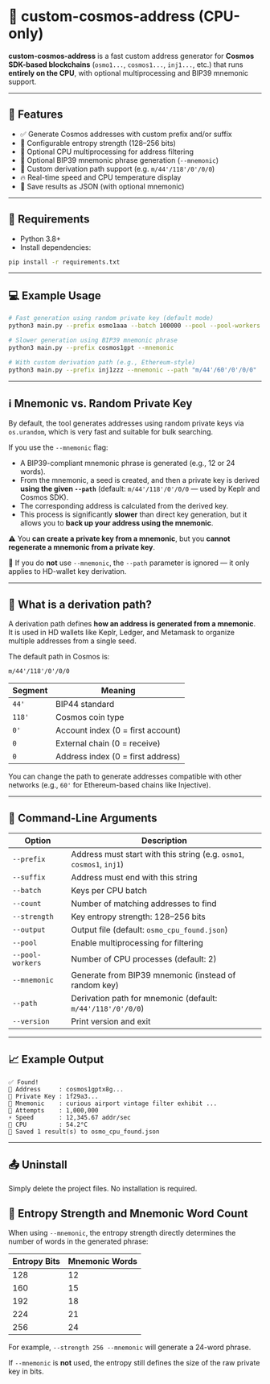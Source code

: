 # 🧪 custom-cosmos-address (CPU-only)

**custom-cosmos-address** is a fast custom address generator for **Cosmos SDK-based blockchains** (`osmo1...`, `cosmos1...`, `inj1...`, etc.) that runs **entirely on the CPU**, with optional multiprocessing and BIP39 mnemonic support.

---

## 🚀 Features

- ✅ Generate Cosmos addresses with custom prefix and/or suffix
- 🔐 Configurable entropy strength (128–256 bits)
- 🧵 Optional CPU multiprocessing for address filtering
- 🧠 Optional BIP39 mnemonic phrase generation (`--mnemonic`)
- 🧭 Custom derivation path support (e.g. `m/44'/118'/0'/0/0`)
- 🔥 Real-time speed and CPU temperature display
- 💾 Save results as JSON (with optional mnemonic)

---

## 🧰 Requirements

- Python 3.8+
- Install dependencies:

```bash
pip install -r requirements.txt
```

---

## 💻 Example Usage

```bash
# Fast generation using random private key (default mode)
python3 main.py --prefix osmo1aaa --batch 100000 --pool --pool-workers 4

# Slower generation using BIP39 mnemonic phrase
python3 main.py --prefix cosmos1gpt --mnemonic

# With custom derivation path (e.g., Ethereum-style)
python3 main.py --prefix inj1zzz --mnemonic --path "m/44'/60'/0'/0/0"
```

---

## ℹ️ Mnemonic vs. Random Private Key

By default, the tool generates addresses using random private keys via `os.urandom`, which is very fast and suitable for bulk searching.

If you use the `--mnemonic` flag:
- A BIP39-compliant mnemonic phrase is generated (e.g., 12 or 24 words).
- From the mnemonic, a seed is created, and then a private key is derived **using the given `--path`** (default: `m/44'/118'/0'/0/0` — used by Keplr and Cosmos SDK).
- The corresponding address is calculated from the derived key.
- This process is significantly **slower** than direct key generation, but it allows you to **back up your address using the mnemonic**.

⚠️ You **can create a private key from a mnemonic**, but you **cannot regenerate a mnemonic from a private key**.

📌 If you do **not** use `--mnemonic`, the `--path` parameter is ignored — it only applies to HD-wallet key derivation.

---

## 🧭 What is a derivation path?

A derivation path defines **how an address is generated from a mnemonic**. It is used in HD wallets like Keplr, Ledger, and Metamask to organize multiple addresses from a single seed.

The default path in Cosmos is:

```
m/44'/118'/0'/0/0
```

| Segment          | Meaning                          |
|------------------|----------------------------------|
| `44'`            | BIP44 standard                   |
| `118'`           | Cosmos coin type                 |
| `0'`             | Account index (0 = first account)|
| `0`              | External chain (0 = receive)     |
| `0`              | Address index (0 = first address)|

You can change the path to generate addresses compatible with other networks (e.g., `60'` for Ethereum-based chains like Injective).

---

## 🔧 Command-Line Arguments

| Option            | Description |
|-------------------|-------------|
| `--prefix`        | Address must start with this string (e.g. `osmo1`, `cosmos1`, `inj1`) |
| `--suffix`        | Address must end with this string |
| `--batch`         | Keys per CPU batch |
| `--count`         | Number of matching addresses to find |
| `--strength`      | Key entropy strength: 128–256 bits |
| `--output`        | Output file (default: `osmo_cpu_found.json`) |
| `--pool`          | Enable multiprocessing for filtering |
| `--pool-workers`  | Number of CPU processes (default: 2) |
| `--mnemonic`      | Generate from BIP39 mnemonic (instead of random key) |
| `--path`          | Derivation path for mnemonic (default: `m/44'/118'/0'/0/0`) |
| `--version`       | Print version and exit |

---

## 📈 Example Output

```
✅ Found!
🔗 Address     : cosmos1gptx8g...
🔐 Private Key : 1f29a3...
🧠 Mnemonic    : curious airport vintage filter exhibit ...
🔁 Attempts    : 1,000,000
⚡ Speed       : 12,345.67 addr/sec
🧊 CPU         : 54.2°C
💾 Saved 1 result(s) to osmo_cpu_found.json
```

---

## 📤 Uninstall

Simply delete the project files. No installation is required.

## 🔐 Entropy Strength and Mnemonic Word Count

When using `--mnemonic`, the entropy strength directly determines the number of words in the generated phrase:

| Entropy Bits | Mnemonic Words |
|--------------|----------------|
| 128          | 12             |
| 160          | 15             |
| 192          | 18             |
| 224          | 21             |
| 256          | 24             |

For example, `--strength 256 --mnemonic` will generate a 24-word phrase.

If `--mnemonic` is **not** used, the entropy still defines the size of the raw private key in bits.